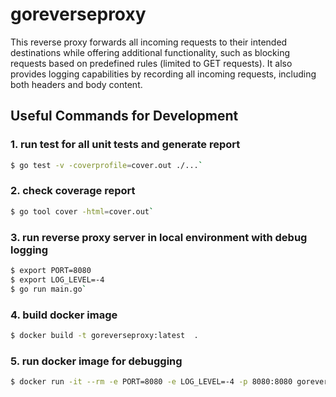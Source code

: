 # goreverseproxy

This reverse proxy forwards all incoming requests to their intended destinations while offering additional functionality, such as blocking requests based on predefined rules (limited to GET requests). It also provides logging capabilities by recording all incoming requests, including both headers and body content.

## Useful Commands for Development
### 1. run test for all unit tests and generate report
```sh
$ go test -v -coverprofile=cover.out ./...`
```

### 2. check coverage report
```sh
$ go tool cover -html=cover.out`
```

### 3. run reverse proxy server in local environment with debug logging
```sh
$ export PORT=8080
$ export LOG_LEVEL=-4
$ go run main.go`
```

### 4. build docker image
```sh
$ docker build -t goreverseproxy:latest  .
```

### 5. run docker image for debugging
```sh
$ docker run -it --rm -e PORT=8080 -e LOG_LEVEL=-4 -p 8080:8080 goreverseproxy:latest
```
